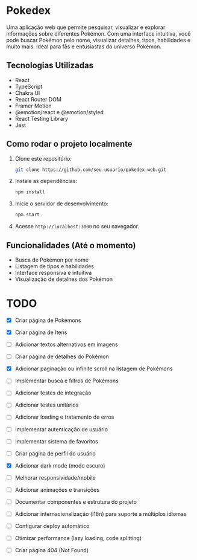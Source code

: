 # Pokedex

Uma aplicação web que permite pesquisar, visualizar e explorar informações sobre diferentes Pokémon. Com uma interface intuitiva, você pode buscar Pokémon pelo nome, visualizar detalhes, tipos, habilidades e muito mais. Ideal para fãs e entusiastas do universo Pokémon.

## Tecnologias Utilizadas

- React
- TypeScript
- Chakra UI
- React Router DOM
- Framer Motion
- @emotion/react e @emotion/styled
- React Testing Library
- Jest

## Como rodar o projeto localmente

1. Clone este repositório:
   ```bash
   git clone https://github.com/seu-usuario/pokedex-web.git
   ```
2. Instale as dependências:
   ```bash
   npm install
   ```
3. Inicie o servidor de desenvolvimento:
   ```bash
   npm start
   ```
4. Acesse `http://localhost:3000` no seu navegador.

## Funcionalidades (Até o momento)

- Busca de Pokémon por nome
- Listagem de tipos e habilidades
- Interface responsiva e intuitiva
- Visualização de detalhes dos Pokémon

# TODO

- [x] Criar página de Pokémons
- [x] Criar página de Itens
- [ ] Adicionar textos alternativos em imagens
- [ ] Criar página de detalhes do Pokémon
- [x] Adicionar paginação ou infinite scroll na listagem de Pokémons
- [ ] Implementar busca e filtros de Pokémons
- [ ] Adicionar testes de integração
- [ ] Adicionar testes unitários
- [ ] Adicionar loading e tratamento de erros
- [ ] Implementar autenticação de usuário
- [ ] Implementar sistema de favoritos
- [ ] Criar página de perfil do usuário
- [x] Adicionar dark mode (modo escuro)
- [ ] Melhorar responsividade/mobile
- [ ] Adicionar animações e transições
- [ ] Documentar componentes e estrutura do projeto
- [ ] Adicionar internacionalização (i18n) para suporte a múltiplos idiomas
- [ ] Configurar deploy automático
- [ ] Otimizar performance (lazy loading, code splitting)
- [ ] Criar página 404 (Not Found)

